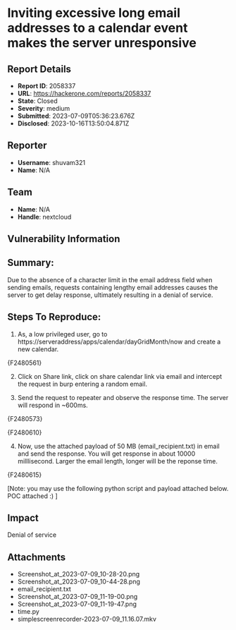 # Inviting excessive long email addresses to a calendar event makes the server unresponsive

## Report Details
- **Report ID**: 2058337
- **URL**: https://hackerone.com/reports/2058337
- **State**: Closed
- **Severity**: medium
- **Submitted**: 2023-07-09T05:36:23.676Z
- **Disclosed**: 2023-10-16T13:50:04.871Z

## Reporter
- **Username**: shuvam321
- **Name**: N/A

## Team
- **Name**: N/A
- **Handle**: nextcloud

## Vulnerability Information
## Summary:
Due to the absence of a character limit in the email address field when sending emails, requests containing lengthy email addresses causes the server to get delay response, ultimately resulting in a denial of service.


## Steps To Reproduce:
1. As, a low privileged user, go to https://serveraddress/apps/calendar/dayGridMonth/now and create a new calendar.

{F2480561}

2. Click on Share link, click on share calendar link via email and intercept the request in burp entering a random email.

3. Send the request to repeater and observe the response time. The server will respond in ~600ms.

{F2480573}

{F2480610}

4. Now, use the attached payload of 50 MB (email_recipient.txt) in email and send the response. You will get response in about 10000 milllisecond. Larger the email length, longer will be the reponse time.



{F2480615}

[Note: you may use the following python script and payload attached below. POC attached :) ]

## Impact

Denial of service

## Attachments
- Screenshot_at_2023-07-09_10-28-20.png
- Screenshot_at_2023-07-09_10-44-28.png
- email_recipient.txt
- Screenshot_at_2023-07-09_11-19-00.png
- Screenshot_at_2023-07-09_11-19-47.png
- time.py
- simplescreenrecorder-2023-07-09_11.16.07.mkv
